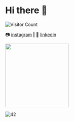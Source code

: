 # Hi there 👋

<!--
🏡 [website][website] **|** 
📺 [youtube][youtube] **|** 
[website]:
[youtube]:
-->

![Visitor Count](https://profile-counter.glitch.me/Muktim/count.svg)

📷 [instagram][instagram] **|** 
👔 [linkedin][linkedin]



<a href="https://github.com/Muktim/github-readme-stats">
  <img height=200 align="center" src="https://github-readme-stats.vercel.app/api?username=Muktim" />
</a>

![42](https://img.shields.io/badge/-42-black?style=for-the-badge&logo=42&logoColor=white)

<br/>
<br/>

[instagram]: https://www.instagram.com/muktim_coskuner/
[linkedin]: https://www.linkedin.com/in/muktim-coskuner/





